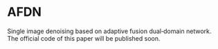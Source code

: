 # AFDN
Single image denoising based on adaptive fusion dual‐domain network.  
The official code of this paper will be published soon.
